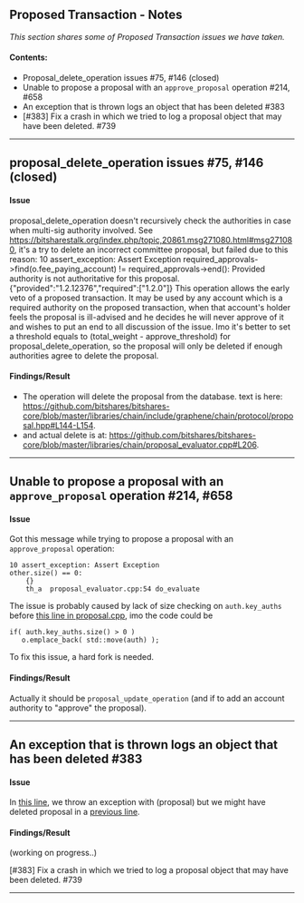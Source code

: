 ## Proposed Transaction - Notes

*This section shares some of Proposed Transaction issues we have taken.*

#### Contents:
- Proposal_delete_operation issues #75, #146 (closed)
- Unable to propose a proposal with an `approve_proposal` operation #214, #658
- An exception that is thrown logs an object that has been deleted #383
- [#383] Fix a crash in which we tried to log a proposal object that may have been deleted. #739

***

## proposal_delete_operation issues #75, #146 (closed)

#### Issue

proposal_delete_operation doesn't recursively check the authorities in case when multi-sig authority involved. See https://bitsharestalk.org/index.php/topic,20861.msg271080.html#msg271080, it's a try to delete an incorrect committee proposal, but failed due to this reason:
10 assert_exception: Assert Exception required_approvals->find(o.fee_paying_account) != required_approvals->end(): Provided authority is not authoritative for this proposal. {"provided":"1.2.12376","required":["1.2.0"]}
This operation allows the early veto of a proposed transaction. It may be used by any account which is a required authority on the proposed transaction, when that account's holder feels the proposal is ill-advised and he decides he will never approve of it and wishes to put an end to all discussion of the issue.
Imo it's better to set a threshold equals to (total_weight - approve_threshold) for proposal_delete_operation, so the proposal will only be deleted if enough authorities agree to delete the proposal.

#### Findings/Result

- The operation will delete the proposal from the database. text is here: https://github.com/bitshares/bitshares-core/blob/master/libraries/chain/include/graphene/chain/protocol/proposal.hpp#L144-L154.
- and actual delete is at: https://github.com/bitshares/bitshares-core/blob/master/libraries/chain/proposal_evaluator.cpp#L206.

*** 

## Unable to propose a proposal with an `approve_proposal` operation #214, #658

#### Issue

Got this message while trying to propose a proposal with an `approve_proposal` operation:

    10 assert_exception: Assert Exception
    other.size() == 0:
        {}
        th_a  proposal_evaluator.cpp:54 do_evaluate

The issue is probably caused by lack of size checking on `auth.key_auths` before [this line in proposal.cpp](https://github.com/cryptonomex/graphene/blob/2.0.160328/libraries/chain/protocol/proposal.cpp#L92), imo the code could be

    if( auth.key_auths.size() > 0 )
       o.emplace_back( std::move(auth) );

To fix this issue, a hard fork is needed.

#### Findings/Result

Actually it should be `proposal_update_operation` (and if to add an account authority to "approve" the proposal).


***

## An exception that is thrown logs an object that has been deleted #383

#### Issue

In [this line](https://github.com/bitshares/bitshares-core/blob/master/libraries/chain/db_block.cpp#L295), we throw an exception with (proposal) but we might have deleted proposal in a [previous line](https://github.com/bitshares/bitshares-core/blob/master/libraries/chain/db_block.cpp#L274).

#### Findings/Result

(working on progress..)

[#383] Fix a crash in which we tried to log a proposal object that may have been deleted. #739



***
